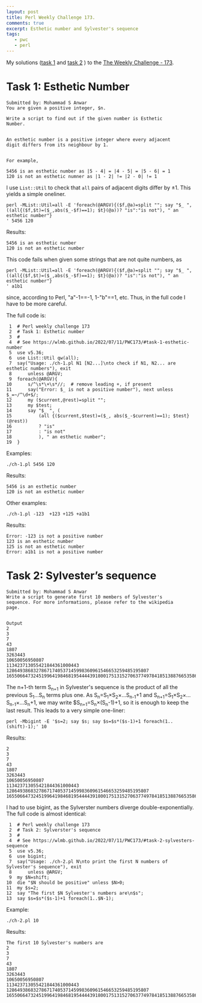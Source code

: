 ```yaml
---
layout: post
title: Perl Weekly Challenge 173.
comments: true
excerpt: Esthetic number and Sylvester's sequence
tags:
   - pwc
   - perl
---
```


My solutions
([task 1](https://github.com/wlmb/perlweeklychallenge-club/blob/master/challenge-173/wlmb/perl/ch-1.pl)
and
[task 2](https://github.com/wlmb/perlweeklychallenge-club/blob/master/challenge-173/wlmb/perl/ch-2.pl)
)
to the  [The Weekly Challenge - 173](https://theweeklychallenge.org/blog/perl-weekly-challenge-173).


# Task 1: Esthetic Number

    Submitted by: Mohammad S Anwar
    You are given a positive integer, $n.

    Write a script to find out if the given number is Esthetic
    Number.


    An esthetic number is a positive integer where every adjacent
    digit differs from its neighbour by 1.


    For example,

    5456 is an esthetic number as |5 - 4| = |4 - 5| = |5 - 6| = 1
    120 is not an esthetic numner as |1 - 2| != |2 - 0| != 1

I use `List::Util` to check that `all` pairs of adjacent
digits differ by ±1. This yields a simple oneliner.

    perl -MList::Util=all -E 'foreach(@ARGV){($f,@a)=split ""; say "$_ ",
    ((all{($f,$t)=($_,abs($_-$f)==1); $t}(@a))? "is":"is not"), " an esthetic number"}
    ' 5456 120

Results:

    5456 is an esthetic number
    120 is not an esthetic number

This code fails when given some strings that are not quite
numbers, as

    perl -MList::Util=all -E 'foreach(@ARGV){($f,@a)=split ""; say "$_ ",
    ((all{($f,$t)=($_,abs($_-$f)==1); $t}(@a))? "is":"is not"), " an esthetic number"}
    ' a1b1

since, according to Perl, "a"-1==-1, 1-"b"==1, etc. Thus, in
the full code I have to be more careful.

The full code is:

     1  # Perl weekly challenge 173
     2  # Task 1: Esthetic number
     3  #
     4  # See https://wlmb.github.io/2022/07/11/PWC173/#task-1-esthetic-number
     5  use v5.36;
     6  use List::Util qw(all);
     7  say("Usage: ./ch-1.pl N1 [N2...]\nto check if N1, N2... are esthetic numbers"), exit
     8      unless @ARGV;
     9  foreach(@ARGV){
    10      s/^\s*\+\s*//;  # remove leading +, if present
    11      say("Error: $_ is not a positive number"), next unless $_=~/^\d+$/;
    12      my ($current,@rest)=split "";
    13      my $test;
    14      say "$_ ", (
    15          (all {($current,$test)=($_, abs($_-$current)==1); $test}(@rest))
    16          ? "is"
    17          : "is not"
    18          ), " an esthetic number";
    19  }

Examples:

    ./ch-1.pl 5456 120

Results:

    5456 is an esthetic number
    120 is not an esthetic number

Other examples:

    ./ch-1.pl -123  +123 +125 +a1b1

Results:

    Error: -123 is not a positive number
    123 is an esthetic number
    125 is not an esthetic number
    Error: a1b1 is not a positive number


# Task 2: Sylvester’s sequence

    Submitted by: Mohammad S Anwar
    Write a script to generate first 10 members of Sylvester's
    sequence. For more informations, please refer to the wikipedia
    page.


    Output
    2
    3
    7
    43
    1807
    3263443
    10650056950807
    113423713055421844361000443
    12864938683278671740537145998360961546653259485195807
    165506647324519964198468195444439180017513152706377497841851388766535868639572406808911988131737645185443

The n+1-th term S<sub>n+1</sub> in Sylvester's sequence is the product
of all the previous S<sub>1</sub>…S<sub>n</sub> terms  plus one. As
S<sub>n</sub>=S<sub>1</sub>×S<sub>2</sub>×…S<sub>n-1</sub>+1 and
S<sub>n+1</sub>=S<sub>1</sub>×S<sub>2</sub>×…S<sub>n-1</sub>×…S<sub>n</sub>+1, we may write
$S<sub>n+1</sub>=S<sub>n</sub>×(S<sub>n</sub>-1)+1, so it is enough to keep the last
result. This leads to a very simple one-liner:

    perl -Mbigint -E '$s=2; say $s; say $s=$s*($s-1)+1 foreach(1..(shift)-1);' 10

Results:

    2
    3
    7
    43
    1807
    3263443
    10650056950807
    113423713055421844361000443
    12864938683278671740537145998360961546653259485195807
    165506647324519964198468195444439180017513152706377497841851388766535868639572406808911988131737645185443

I had to use bigint, as the Sylverster numbers diverge
double-exponentially.
The full code is almost identical:

     1  # Perl weekly challenge 173
     2  # Task 2: Sylverster's sequence
     3  #
     4  # See https://wlmb.github.io/2022/07/11/PWC173/#task-2-sylvesters-sequence
     5  use v5.36;
     6  use bigint;
     7  say("Usage: ./ch-2.pl N\nto print the first N numbers of Sylvester's sequence"), exit
     8      unless @ARGV;
     9  my $N=shift;
    10  die "$N should be positive" unless $N>0;
    11  my $s=2;
    12  say "The first $N Sylvester's numbers are\n$s";
    13  say $s=$s*($s-1)+1 foreach(1..$N-1);

Example:

    ./ch-2.pl 10

Results:

    The first 10 Sylvester's numbers are
    2
    3
    7
    43
    1807
    3263443
    10650056950807
    113423713055421844361000443
    12864938683278671740537145998360961546653259485195807
    165506647324519964198468195444439180017513152706377497841851388766535868639572406808911988131737645185443
